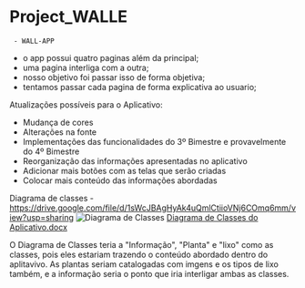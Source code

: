 # Project_WALLE
     - WALL-APP
- o app possui quatro paginas além da principal;
- uma pagina interliga com a outra;
- nosso objetivo foi passar isso de forma objetiva;
- tentamos passar cada pagina de forma explicativa ao usuario;

Atualizações possíveis para o Aplicativo:

- Mudança de cores
- Alterações na fonte
- Implementações das funcionalidades do 3º Bimestre e provavelmente do 4º Bimestre
- Reorganização das informações apresentadas no aplicativo
- Adicionar mais botões com as telas que serão criadas
- Colocar mais conteúdo das informações abordadas

Diagrama de classes - https://drive.google.com/file/d/1sWcJBAgHyAk4uQmlCtiioVNj6COmq6mm/view?usp=sharing
![Diagrama de Classes](https://github.com/PXN011/Project_WALLE/assets/127432212/0784990d-ac6b-4a7d-befc-bb72d1e43697)
[Diagrama de Classes do Aplicativo.docx](https://github.com/PXN011/Project_WALLE/files/12306243/Diagrama.de.Classes.do.Aplicativo.docx)

O Diagrama de Classes teria a "Informação", "Planta" e "lixo" como as classes, pois eles estariam trazendo o conteúdo abordado dentro do aplitavivo. As plantas seriam catalogadas com imgens e os tipos de lixo também, e a informação seria o ponto que iria interligar ambas as classes.
